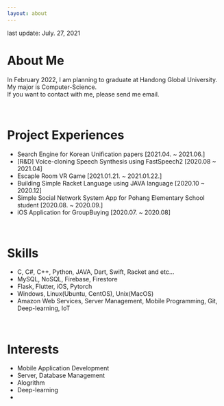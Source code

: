 ```yaml
---
layout: about 
---
```


last update: July. 27, 2021

# About Me
In February 2022, I am planning to graduate at Handong Global University. <br/>
My major is Computer-Science.<br/>
If you want to contact with me, please send me email.

<br/>

# Project Experiences
* Search Engine for Korean Unification papers [2021.04. ~ 2021.06.]
* [R&D] Voice-cloning Speech Synthesis using FastSpeech2 [2020.08 ~ 2021.04]
* Escaple Room VR Game [2021.01.21. ~ 2021.01.22.]
* Building Simple Racket Language using JAVA language [2020.10 ~ 2020.12]
* Simple Social Network System App for Pohang Elementary School student [2020.08. ~ 2020.09.]
* iOS Application for GroupBuying [2020.07. ~ 2020.08]

<br/>

# Skills
* C, C#, C++, Python, JAVA, Dart, Swift, Racket  and etc...
* MySQL, NoSQL, Firebase, Firestore
* Flask, Flutter, iOS, Pytorch
* Windows, Linux(Ubuntu, CentOS), Unix(MacOS)
* Amazon Web Services, Server Management, Mobile Programming, Git, Deep-learning, IoT

<br/>

# Interests
* Mobile Application Development
* Server, Database Management
* Alogrithm
* Deep-learning
*
